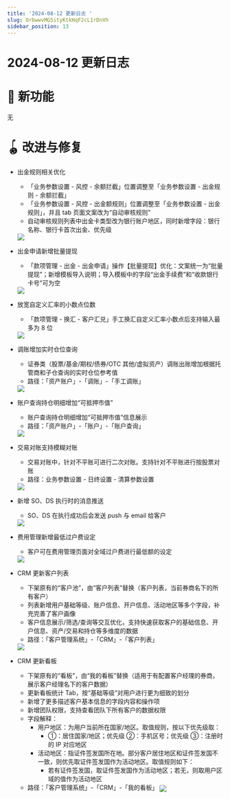 ```yaml
---
title: '2024-08-12 更新日志 '
slug: OrbwwvMG5ityKtkHqF2cL1rDnVh
sidebar_position: 13
---
```



# 2024-08-12 更新日志 

# 🎉 新功能

无

# 🪀 改进与修复

- 出金规则相关优化
    - 「业务参数设置 - 风控 - 余额拦截」位置调整至「业务参数设置 - 出金规则 - 余额拦截」
    - 「业务参数设置 - 风控 - 出金额规则」位置调整至「业务参数设置 - 出金规则」，并且 tab 页面文案改为“自动审核规则”
    - 自动审核规则列表中出金卡类型改为银行账户地区，同时新增字段：银行名称、银行卡首次出金、优先级
    <img src="/assets/KP5ObODTBoGf9rxH5M2cegzGnwe.png" src-width="2678" src-height="3207" align="center"/>

- 出金申请新增批量提现
    - 「款项管理 - 出金 - 出金申请」操作【批量提现】优化：文案统一为“批量提现”；新增模板导入说明；导入模板中的字段“出金手续费”和“收款银行卡号”可为空
    <img src="/assets/HvpibOMf7oIS36xLmEqcXBCUnNc.png" src-width="1280" src-height="679" align="center"/>

- 放宽自定义汇率的小数点位数
    - 「款项管理 - 换汇 - 客户汇兑」手工换汇自定义汇率小数点后支持输入最多为 8 位
    <img src="/assets/ROKobk3vPoNUecxKKeQcFLz9n1c.png" src-width="2254" src-height="1230" align="center"/>

- 调账增加实时仓位查询
    - 证券类（股票/基金/期权/债券/OTC 其他/虚拟资产）调账出账增加根据托管商和子仓查询的实时仓位参考值
    - 路径：「资产账户」-「调账」-「手工调账」
    <img src="/assets/KyBAbDw6ZoGKvoxTrgvcLEKlnFe.png" src-width="3240" src-height="1624" align="center"/>

- 账户查询持仓明细增加“可抵押市值”
    - 账户查询持仓明细增加“可抵押市值”信息展示
    - 路径：「资产账户」-「账户」-「账户查询」
    <img src="/assets/UlBPbuIOToGoCNxDkFqcG7Mcnic.png" src-width="3318" src-height="1752" align="center"/>

- 交易对账支持模糊对账
    - 交易对账中，针对不平账可进行二次对账。支持针对不平账进行按股票对账
    - 路径：业务参数设置 - 日终设置 - 清算参数设置
    <img src="/assets/SD9UbQQ4TokQDkxN638c5jvGnOe.png" src-width="3548" src-height="1794" align="center"/>

- 新增 SO、DS 执行时的消息推送
    - SO、DS 在执行成功后会发送 push 与 email 给客户
    <img src="/assets/V1TAbdYIKo2J06x7vPmcE00snyg.png" src-width="2452" src-height="1084" align="center"/>

- 费用管理新增最低过户费设定
    - 客户可在费用管理页面对全域过户费进行最低额的设定
    <img src="/assets/SZILbH6svoVA2axaR8JcxXEAnYb.png" src-width="2854" src-height="1134" align="center"/>

- CRM 更新客户列表
    - 下架原有的“客户池”，由“客户列表”替换（客户列表，当前券商名下的所有客户）
    - 列表新增用户基础等级、账户信息、开户信息、活动地区等多个字段，补充完善了客户画像
    - 客户信息展示/筛选/查询等交互优化，支持快速获取客户的基础信息、开户信息、资产/交易和持仓等多维度的数据
    - 路径：「客户管理系统」-「CRM」-「客户列表」
    <img src="/assets/DsZLbUTEmoPVN9xy2bmcdUQHnVb.png" src-width="2562" src-height="1144" align="center"/>

- CRM 更新看板
    - 下架原有的“看板”，由“我的看板”替换（适用于有配置客户经理的券商，展示客户经理名下的客户数据）
    - 更新看板统计 Tab，按“基础等级”对用户进行更为细致的划分
    - 新增了更多描述客户基本信息的字段内容和操作项
    - 新增团队权限，支持查看团队下所有客户的数据权限
    - 字段解释：
        - 用户地区：为用户当前所在国家/地区。取值规则，按以下优先级取：
            -  ①：居住国家/地区；优先级 ②：手机区号；优先级 ③：注册时的 IP 对应地区 
        - 活动地区：指证件签发国所在地。部分客户居住地区和证件签发国不一致，则优先取证件签发国作为活动地区。取值规则如下：
            - 若有证件签发国，取证件签发国作为活动地区；若无，则取用户区域的值作为活动地区
    - 路径：「客户管理系统」-「CRM」-「我的看板」
        <img src="/assets/FNPXbSD01oL4GvxMBd1cwGRQnRc.png" src-width="3450" src-height="1682" align="center"/>

